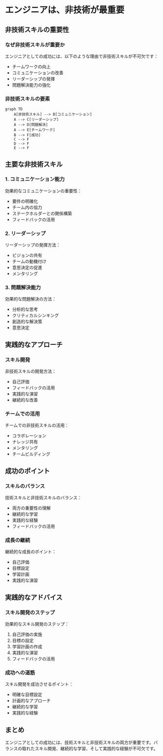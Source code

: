 # エンジニアは、非技術が最重要

## 非技術スキルの重要性

### なぜ非技術スキルが重要か

エンジニアとしての成功には、以下のような理由で非技術スキルが不可欠です：

- チームワークの向上
- コミュニケーションの改善
- リーダーシップの発揮
- 問題解決能力の強化

### 非技術スキルの要素

```mermaid
graph TD
    A[非技術スキル] --> B[コミュニケーション]
    A --> C[リーダーシップ]
    A --> D[問題解決]
    A --> E[チームワーク]
    B --> F[成功]
    C --> F
    D --> F
    E --> F
```

## 主要な非技術スキル

### 1. コミュニケーション能力

効果的なコミュニケーションの重要性：

- 要件の明確化
- チーム内の協力
- ステークホルダーとの関係構築
- フィードバックの活用

### 2. リーダーシップ

リーダーシップの発揮方法：

- ビジョンの共有
- チームの動機付け
- 意思決定の促進
- メンタリング

### 3. 問題解決能力

効果的な問題解決の方法：

- 分析的な思考
- クリティカルシンキング
- 創造的な解決策
- 意思決定

## 実践的なアプローチ

### スキル開発

非技術スキルの開発方法：

- 自己評価
- フィードバックの活用
- 実践的な演習
- 継続的な改善

### チームでの活用

チームでの非技術スキルの活用：

- コラボレーション
- ナレッジ共有
- メンタリング
- チームビルディング

## 成功のポイント

### スキルのバランス

技術スキルと非技術スキルのバランス：

- 両方の重要性の理解
- 継続的な学習
- 実践的な経験
- フィードバックの活用

### 成長の継続

継続的な成長のポイント：

- 自己評価
- 目標設定
- 学習計画
- 実践的な演習

## 実践的なアドバイス

### スキル開発のステップ

効果的なスキル開発のステップ：

1. 自己評価の実施
2. 目標の設定
3. 学習計画の作成
4. 実践的な演習
5. フィードバックの活用

### 成功への道筋

スキル開発を成功させるポイント：

- 明確な目標設定
- 計画的なアプローチ
- 継続的な学習
- 実践的な経験

## まとめ

エンジニアとしての成功には、技術スキルと非技術スキルの両方が重要です。バランスの取れたスキル開発、継続的な学習、そして実践的な経験が不可欠です。
